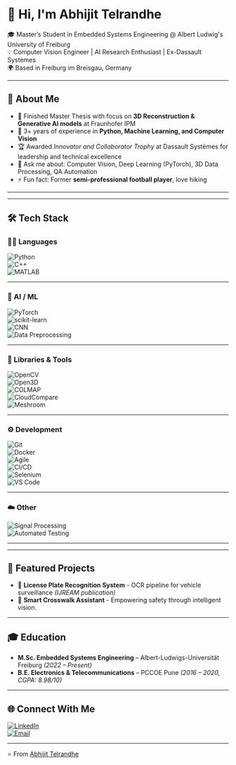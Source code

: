 # 👋 Hi, I'm Abhijit Telrandhe  

🎓 Master’s Student in Embedded Systems Engineering @ Albert Ludwig's University of Freiburg  
💡 Computer Vision Engineer | AI Research Enthusiast | Ex-Dassault Systemes  
🌍 Based in Freiburg im Breisgau, Germany  

---

## 🚀 About Me
- 🔭 Finished Master Thesis with focus on **3D Reconstruction & Generative AI models** at Fraunhofer IPM   
- 🌱 3+ years of experience in **Python, Machine Learning, and Computer Vision**  
- 🏆 Awarded *Innovator and Collaborator Trophy* at Dassault Systèmes for leadership and technical excellence  
- 💬 Ask me about: Computer Vision, Deep Learning (PyTorch), 3D Data Processing, QA Automation  
- ⚡ Fun fact: Former **semi-professional football player**, love hiking  

---

---

## 🛠️ Tech Stack

### 🧑‍💻 Languages  
![Python](https://img.shields.io/badge/Python-3776AB?style=for-the-badge&logo=python&logoColor=white)  
![C++](https://img.shields.io/badge/C++-00599C?style=for-the-badge&logo=cplusplus&logoColor=white)  
![MATLAB](https://img.shields.io/badge/MATLAB-0076A8?style=for-the-badge&logo=mathworks&logoColor=white)  

---

### 🤖 AI / ML  
![PyTorch](https://img.shields.io/badge/PyTorch-EE4C2C?style=for-the-badge&logo=pytorch&logoColor=white)  
![scikit-learn](https://img.shields.io/badge/scikit--learn-F7931E?style=for-the-badge&logo=scikitlearn&logoColor=white)  
![CNN](https://img.shields.io/badge/Convolutional%20Neural%20Networks-FF6F00?style=for-the-badge)   
![Data Preprocessing](https://img.shields.io/badge/Data%20Preprocessing-00A36C?style=for-the-badge&logo=pandas&logoColor=white)  

---

### 🧰 Libraries & Tools  
![OpenCV](https://img.shields.io/badge/OpenCV-5C3EE8?style=for-the-badge&logo=opencv&logoColor=white)  
![Open3D](https://img.shields.io/badge/Open3D-232F3E?style=for-the-badge&logo=3d&logoColor=white)  
![COLMAP](https://img.shields.io/badge/COLMAP-006600?style=for-the-badge)  
![CloudCompare](https://img.shields.io/badge/CloudCompare-1572B6?style=for-the-badge)  
![Meshroom](https://img.shields.io/badge/Meshroom-228B22?style=for-the-badge)  

---

### ⚙️ Development  
![Git](https://img.shields.io/badge/Git-F05032?style=for-the-badge&logo=git&logoColor=white)  
![Docker](https://img.shields.io/badge/Docker-2496ED?style=for-the-badge&logo=docker&logoColor=white)  
![Agile](https://img.shields.io/badge/Agile/Scrum-FF6600?style=for-the-badge&logo=jira&logoColor=white)  
![CI/CD](https://img.shields.io/badge/CI/CD-2088FF?style=for-the-badge&logo=githubactions&logoColor=white)  
![Selenium](https://img.shields.io/badge/Selenium-43B02A?style=for-the-badge&logo=selenium&logoColor=white)  
![VS Code](https://img.shields.io/badge/VS%20Code-007ACC?style=for-the-badge&logo=visualstudiocode&logoColor=white)  

---

### ☁️ Other  

![Signal Processing](https://img.shields.io/badge/Signal%20Processing-8A2BE2?style=for-the-badge)  
![Automated Testing](https://img.shields.io/badge/Automated%20Testing-FFD43B?style=for-the-badge&logo=pytest&logoColor=black)  

---
 

---

## 📌 Featured Projects

- 🔎 **License Plate Recognition System** - OCR pipeline for vehicle surveillance *(IJREAM publication)*
- 🚦 **Smart Crosswalk Assistant** - Empowering safety through intelligent vision.
 
---

## 🎓 Education
- **M.Sc. Embedded Systems Engineering** – Albert-Ludwigs-Universität Freiburg *(2022 – Present)*  
- **B.E. Electronics & Telecommunications** – PCCOE Pune *(2016 – 2020, CGPA: 8.98/10)*  

---


## 🌐 Connect With Me
[![LinkedIn](https://img.shields.io/badge/LinkedIn-blue?style=flat&logo=linkedin)](https://www.linkedin.com/in/abhijit-telrandhe-440027182/)  
[![Email](https://img.shields.io/badge/Email-Contact-red?style=flat&logo=gmail)](mailto:abhijittelrandhe@gmail.com)  

---
⭐️ From [Abhijit Telrandhe](https://github.com/Abhijit-333)
